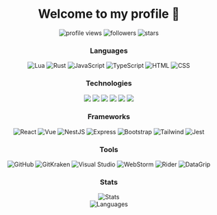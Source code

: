 
  <div id="header" align="center">
    <h1>Welcome to my profile 👋</h1>
    <img src="https://komarev.com/ghpvc/?username=LelioMoreau&color=blueviolet&style=flat-square" alt="profile views" />
    <img src="https://img.shields.io/github/followers/LelioMoreau?color=blueviolet&style=flat-square" alt="followers" />
    <img src="https://img.shields.io/github/stars/LelioMoreau?color=blueviolet&style=flat-square" alt="stars" />
  </div>
  <div align="center">
    <h3>Languages</h2>
    <img src="https://img.shields.io/badge/-Lua-000000?style=flat&logo=lua&logoColor=2C2D72" alt="Lua" />
    <img src="https://img.shields.io/badge/Rust-000000?style=flat&logo=rust&logoColor=orange" alt="Rust" />
    <img src="https://img.shields.io/badge/-JavaScript-000000?style=flat&logo=javascript" alt="JavaScript" />
    <img src="https://img.shields.io/badge/-TypeScript-000000?style=flat&logo=typescript" alt="TypeScript" />
    <img src="https://img.shields.io/badge/-HTML-000000?style=flat&logo=html5" alt="HTML" />
    <img src="https://img.shields.io/badge/-CSS-000000?style=flat&logo=css3&logoColor=1572B6" alt="CSS" />
    <h3>Technologies</h2>
    <img src="https://img.shields.io/badge/-Ngnix-000000?style=flat&logo=nginx&logoColor=white" />
    <img src="https://img.shields.io/badge/-Docker-000000?style=flat&logo=docker" />
    <img src="https://img.shields.io/badge/-Git-000000?style=flat&logo=git" />
    <img src="https://img.shields.io/badge/-MongoDB-000000?style=flat&logo=mongodb" />
    <img src="https://img.shields.io/badge/-PostgreSQL-000000?style=flat&logo=postgresql" />
    <img src="https://img.shields.io/badge/-Redis-000000?style=flat&logo=redis" />
    <h3>Frameworks</h2>
    <img src="https://img.shields.io/badge/-React-000000?style=flat&logo=react" alt="React" />
    <img src="https://img.shields.io/badge/-Vue-000000?style=flat&logo=vue.js" alt="Vue" />
    <img src="https://img.shields.io/badge/-NestJS-000000?style=flat&logo=nestjs" alt="NestJS" />
    <img src="https://img.shields.io/badge/-Express-000000?style=flat&logo=express" alt="Express" />
    <img src="https://img.shields.io/badge/-Bootstrap-000000?style=flat&logo=bootstrap" alt="Bootstrap" />
    <img src="https://img.shields.io/badge/-Tailwind-000000?style=flat&logo=tailwind-css" alt="Tailwind" />
    <img src="https://img.shields.io/badge/-Jest-000000?style=flat&logo=jest" alt="Jest" />
    <h3>Tools</h2>
    <img src="https://img.shields.io/badge/-GitHub-000000?style=flat&logo=github" alt="GitHub" />
    <img src="https://img.shields.io/badge/-GitKraken-000000?style=flat&logo=gitkraken" alt="GitKraken" />
    <img src="https://img.shields.io/badge/-Visual%20Studio-000000?style=flat&logo=visual-studio" alt="Visual Studio" />
    <img src="https://img.shields.io/badge/-WebStorm-000000?style=flat&logo=webstorm" alt="WebStorm" />
    <img src="https://img.shields.io/badge/-Rider-000000?style=flat&logo=rider" alt="Rider" />
    <img src="https://img.shields.io/badge/-DataGrip-000000?style=flat&logo=datagrip" alt="DataGrip" />
  </div>
  <div align="center">
    <h3>Stats</h2>
  </div>
  <div align="center">
    <img src="https://github-readme-stats.vercel.app/api?username=LelioMoreau&show_icons=true&theme=dark" alt="Stats" />
  </div>
  <div align="center">
    <img src="https://github-readme-stats.vercel.app/api/top-langs/?username=LelioMoreau&layout=compact&theme=dark" alt="Languages" />
  </div>
